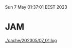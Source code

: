 Sun  7 May 01:37:01 EEST 2023
# JAM
<a href='./cache/202305/07_01.log'>./cache/202305/07_01.log</a>
